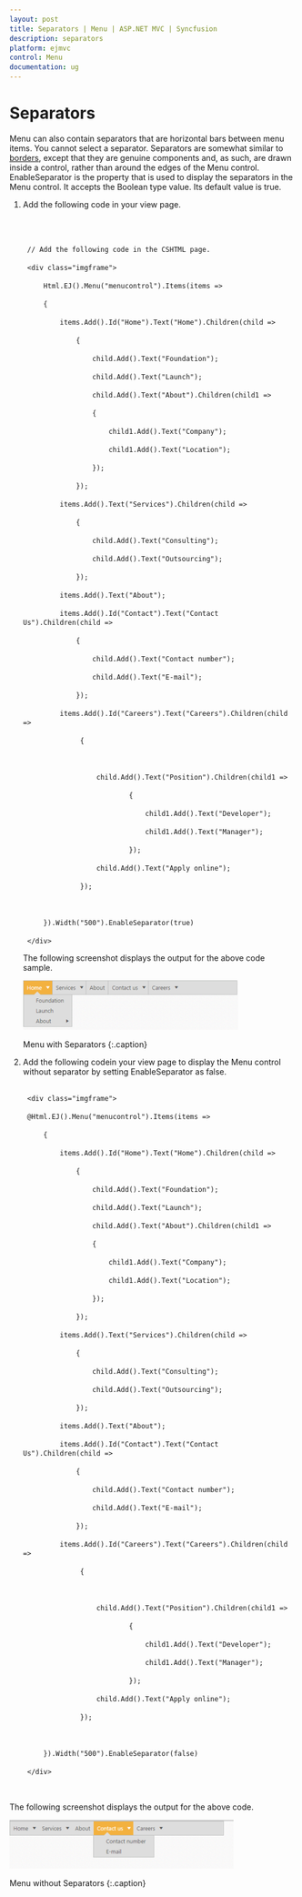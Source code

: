 ```yaml
---
layout: post
title: Separators | Menu | ASP.NET MVC | Syncfusion
description: separators
platform: ejmvc
control: Menu
documentation: ug
---
```


# Separators

Menu can also contain separators that are horizontal bars between menu items. You cannot select a separator. Separators are somewhat similar to [borders](http://docs.oracle.com/javase/tutorial/uiswing/components/border.html), except that they are genuine components and, as such, are drawn inside a control, rather than around the edges of the Menu control. EnableSeparator is the property that is used to display the separators in the Menu control. It accepts the Boolean type value. Its default value is true. 

1. Add the following code in your view page.

   ~~~ cshtml



	// Add the following code in the CSHTML page.

	<div class="imgframe">

		Html.EJ().Menu("menucontrol").Items(items =>

		{

			items.Add().Id("Home").Text("Home").Children(child =>

				{

					child.Add().Text("Foundation");

					child.Add().Text("Launch");

					child.Add().Text("About").Children(child1 =>

					{

						child1.Add().Text("Company");

						child1.Add().Text("Location");

					});

				});

			items.Add().Text("Services").Children(child =>

				{

					child.Add().Text("Consulting");

					child.Add().Text("Outsourcing");

				});

			items.Add().Text("About");

			items.Add().Id("Contact").Text("Contact Us").Children(child =>

				{

					child.Add().Text("Contact number");

					child.Add().Text("E-mail");

				});

			items.Add().Id("Careers").Text("Careers").Children(child =>

				 {



					 child.Add().Text("Position").Children(child1 =>

							 {

								 child1.Add().Text("Developer");

								 child1.Add().Text("Manager");

							 });

					 child.Add().Text("Apply online");

				 });



		}).Width("500").EnableSeparator(true)
		
	</div>

   ~~~
   


   The following screenshot displays the output for the above code sample.

   ![](Separators_images/Separators_img1.png)

	Menu with Separators
	{:.caption}
	
2. Add the following codein your view page to display the Menu control without separator by setting EnableSeparator as false.

   ~~~ cshtml

	<div class="imgframe">

	@Html.EJ().Menu("menucontrol").Items(items =>

		{

			items.Add().Id("Home").Text("Home").Children(child =>

				{

					child.Add().Text("Foundation");

					child.Add().Text("Launch");

					child.Add().Text("About").Children(child1 =>

					{

						child1.Add().Text("Company");

						child1.Add().Text("Location");

					});

				});

			items.Add().Text("Services").Children(child =>

				{

					child.Add().Text("Consulting");

					child.Add().Text("Outsourcing");

				});

			items.Add().Text("About");

			items.Add().Id("Contact").Text("Contact Us").Children(child =>

				{

					child.Add().Text("Contact number");

					child.Add().Text("E-mail");

				});

			items.Add().Id("Careers").Text("Careers").Children(child =>

				 {



					 child.Add().Text("Position").Children(child1 =>

							 {

								 child1.Add().Text("Developer");

								 child1.Add().Text("Manager");

							 });

					 child.Add().Text("Apply online");

				 });



		}).Width("500").EnableSeparator(false)

	</div>



   ~~~
   



The following screenshot displays the output for the above code. 

![](Separators_images/Separators_img2.png)

Menu without Separators
{:.caption}
